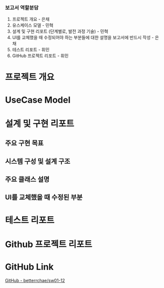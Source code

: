 ### 보고서 역할분담
1. 프로젝트 개요 - 은채
2. 유스케이스 모델 - 민혁
3. 설계 및 구현 리포트 (단계별로, 발전 과정 기술) - 민혁
4. UI를 교체했을 때 수정되어야 하는 부분들에 대한 설명을 보고서에 반드시 작성 - 은채
5. 테스트 리포트 - 휘민
6. GitHub 프로젝트 리포트 - 휘민

# 프로젝트 개요
 

# UseCase Model


# 설계 및 구현 리포트


## 주요 구현 목표


## 시스템 구성 및 설계 구조


## 주요 클래스 설명


## UI를 교체했을 때 수정된 부분


# 테스트 리포트


# Github 프로젝트 리포트


# GitHub Link
[GitHub - betterrchae/sw01-12](https://github.com/betterrchae/sw01-12.git)